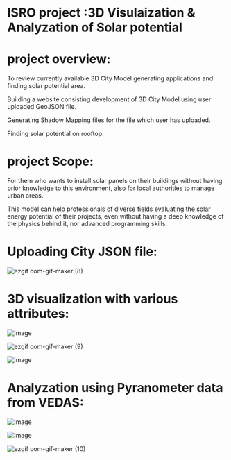 # ISRO project :3D Visulaization & Analyzation of Solar potential

# project overview:
To review currently available 3D City Model generating applications and finding solar potential area.

Building a website consisting development of 3D City Model using user uploaded GeoJSON file.

Generating Shadow Mapping files for the file which user has uploaded.

Finding solar potential on rooftop.

# project Scope:
For them who wants to install solar panels on their buildings without having prior knowledge to this environment, also for local authorities to manage urban areas.

This model can help professionals of diverse fields evaluating the solar energy potential of their projects, even without having a deep knowledge of the physics behind it, nor advanced programming skills.

# Uploading City JSON file:

![ezgif com-gif-maker (8)](https://user-images.githubusercontent.com/68156061/118351088-77c3fa00-b577-11eb-80d1-49af8b209193.gif)

# 3D visualization with various attributes:
![image](https://user-images.githubusercontent.com/68156061/118352384-c88b2100-b57e-11eb-9f9d-8dc1998cbbf4.png)



![ezgif com-gif-maker (9)](https://user-images.githubusercontent.com/68156061/118351481-ee61f700-b579-11eb-8fdf-a8f1d3816898.gif)



![image](https://user-images.githubusercontent.com/68156061/118351505-0b96c580-b57a-11eb-8756-ae0e2eb14ba4.png)

# Analyzation using Pyranometer data from VEDAS:
![image](https://user-images.githubusercontent.com/68156061/118352088-29195e80-b57d-11eb-8d5f-1c4a9ad83ede.png)

![image](https://user-images.githubusercontent.com/68156061/118352320-7518d300-b57e-11eb-86ec-3fb20a864a88.png)

![ezgif com-gif-maker (10)](https://user-images.githubusercontent.com/68156061/118352062-fb341a00-b57c-11eb-99bb-1fd499d174c9.gif)


